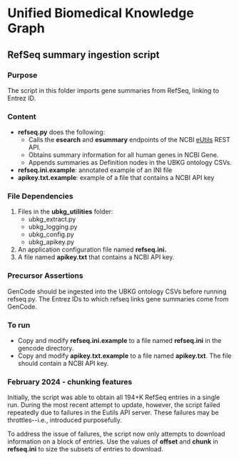# Unified Biomedical Knowledge Graph
## RefSeq summary ingestion script

### Purpose
The script in this folder imports gene summaries from RefSeq, linking to Entrez ID.

### Content
- **refseq.py** does the following:
   - Calls the **esearch** and **esummary** endpoints of the NCBI [eUtils](https://www.ncbi.nlm.nih.gov/books/NBK25497/) REST API.
   - Obtains summary information for all human genes in NCBI Gene.
   - Appends summaries as Definition nodes in the UBKG ontology CSVs.
-  **refseq.ini.example**: annotated example of an INI file
-  **apikey.txt.example**: example of a file that contains a NCBI API key

### File Dependencies
1. Files in the **ubkg_utilities** folder:
   - ubkg_extract.py
   - ubkg_logging.py
   - ubkg_config.py
   - ubkg_apikey.py
2. An application configuration file named **refseq.ini.**
3. A file named **apikey.txt** that contains a NCBI API key.

### Precursor Assertions
GenCode should be ingested into the UBKG ontology CSVs before running refseq.py.
The Entrez IDs to which refseq links gene summaries come from GenCode.

### To run
- Copy and modify **refseq.ini.example** to a file named **refseq.ini** in the gencode directory.
- Copy and modify **apikey.txt.example** to a file named **apikey.txt**. The file should contain a NCBI API key.

### February 2024 - chunking features
Initially, the script was able to obtain all 194+K RefSeq entries in a single
run. During the most recent attempt to update, however, the script failed repeatedly due to failures in the Eutils API server.
These failures may be throttles--i.e., introduced purposefully.

To address the issue of failures, the script now only attempts to download information on a block of 
entries. Use the values of **offset** and **chunk** in **refseq.ini** to size the subsets of entries to download.